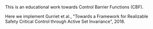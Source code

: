 This is an educational work towards Control Barrier Functions (CBF).

Here we implement Gurriet et al., "Towards a Framework for Realizable Safety Critical Control through Active Set Invariance", 2018.


